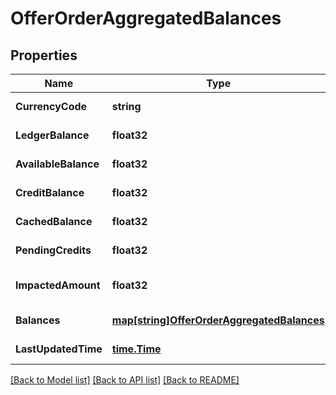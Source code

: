 # OfferOrderAggregatedBalances

## Properties
Name | Type | Description | Notes
------------ | ------------- | ------------- | -------------
**CurrencyCode** | **string** |  | [default to null]
**LedgerBalance** | **float32** |  | [default to null]
**AvailableBalance** | **float32** |  | [default to null]
**CreditBalance** | **float32** |  | [default to null]
**CachedBalance** | **float32** |  | [default to null]
**PendingCredits** | **float32** |  | [default to null]
**ImpactedAmount** | **float32** |  | [optional] [default to null]
**Balances** | [**map[string]OfferOrderAggregatedBalances**](offer_order_aggregated_balances.md) |  | [default to null]
**LastUpdatedTime** | [**time.Time**](time.Time.md) |  | [default to null]

[[Back to Model list]](../README.md#documentation-for-models) [[Back to API list]](../README.md#documentation-for-api-endpoints) [[Back to README]](../README.md)



